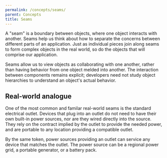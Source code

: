 ```yaml
---
permalink: /concepts/seams/
parent: Concepts
title: Seams
---
```

A "seam" is a boundary between objects, where one object interacts with
another. Seams help us think about how to separate the concerns between
different parts of an application. Just as individual pieces join along seams
to form complex objects in the real world, so do the objects that will
comprise our application. 

Seams allow us to view objects as collaborating with one another, rather than
having behavior from one object melded into another. The interaction between
components remains explicit; developers need not study object hierarchies to
understand an object's actual behavior.

## Real-world analogue

One of the most common and familar real-world seams is the standard electrical
outlet. Devices that plug into an outlet do not need to have their own
built-in power sources, nor are they wired directly into the source. They rely
on the contract implied by the outlet to provide the needed power, and are
portable to any location providing a compatible outlet.

By the same token, power sources providing an outlet can service any device
that matches the outlet. The power source can be a regional power grid, a
portable generator, or a battery pack.
